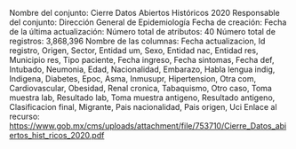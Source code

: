 Nombre del conjunto: Cierre Datos Abiertos Históricos 2020
Responsable del conjunto: Dirección General de Epidemiología
Fecha de creación:
Fecha de la última actualización:
Número total de atributos: 40
Número total de registros: 3,868,396
Nombre de las columnas: Fecha actualizacion, Id registro, Origen, Sector, Entidad um, Sexo, Entidad nac, Entidad res, Municipio res, Tipo paciente, Fecha ingreso, Fecha sintomas, Fecha def, Intubado, Neumonia, Edad, Nacionalidad, Embarazo, Habla lengua indig, Indigena, Diabetes, Epoc, Asma, Inmusupr, Hipertension, Otra com, Cardiovascular, Obesidad, Renal cronica, Tabaquismo, Otro caso, Toma muestra lab, Resultado lab, Toma muestra antigeno, Resultado antigeno, Clasificacion final, Migrante, Pais nacionalidad, Pais origen, Uci
Enlace al recurso: https://www.gob.mx/cms/uploads/attachment/file/753710/Cierre_Datos_abiertos_hist_ricos_2020.pdf